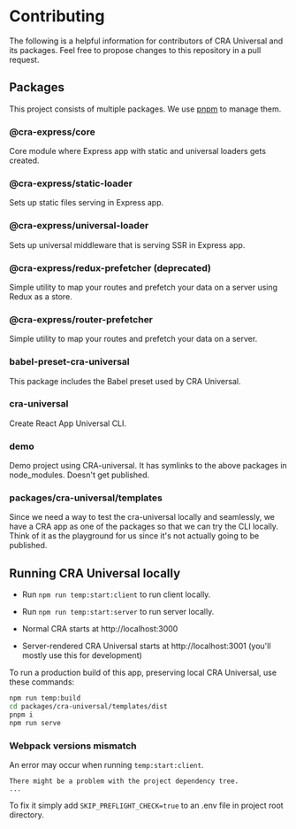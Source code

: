 # Contributing

The following is a helpful information for contributors of CRA Universal and its packages. Feel free to propose changes to this repository in a pull request.

## Packages

This project consists of multiple packages. We use [pnpm](https://pnpm.io/) to manage them.

### @cra-express/core

Core module where Express app with static and universal loaders gets created.

### @cra-express/static-loader

Sets up static files serving in Express app.

### @cra-express/universal-loader

Sets up universal middleware that is serving SSR in Express app.

### @cra-express/redux-prefetcher (deprecated)

Simple utility to map your routes and prefetch your data on a server using Redux as a store.

### @cra-express/router-prefetcher

Simple utility to map your routes and prefetch your data on a server.

### babel-preset-cra-universal

This package includes the Babel preset used by CRA Universal.

### cra-universal

Create React App Universal CLI.

### demo

Demo project using CRA-universal. It has symlinks to the above packages in node_modules. Doesn't get published.

### packages/cra-universal/templates

Since we need a way to test the cra-universal locally and seamlessly, we have a CRA app as one of the packages so that we can try the CLI locally. Think of it as the playground for us since it's not actually going to be published.

## Running CRA Universal locally

- Run `npm run temp:start:client` to run client locally.
- Run `npm run temp:start:server` to run server locally.

- Normal CRA starts at http://localhost:3000
- Server-rendered CRA Universal starts at http://localhost:3001 (you'll mostly use this for development)

To run a production build of this app, preserving local CRA Universal, use these commands:

```sh
npm run temp:build
cd packages/cra-universal/templates/dist
pnpm i
npm run serve
```

### Webpack versions mismatch

An error may occur when running `temp:start:client`.

```
There might be a problem with the project dependency tree.
...
```

To fix it simply add `SKIP_PREFLIGHT_CHECK=true` to an .env file in project root directory.
